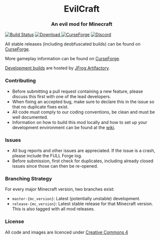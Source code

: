 <h1 align=center>EvilCraft</h1>
<h3 align=center>An evil mod for Minecraft</h3>

[![Build Status](https://travis-ci.org/CyclopsMC/EvilCraft.svg?branch=master-1.11)](https://travis-ci.org/rubensworks/EvilCraft)
[![Download](https://img.shields.io/maven-metadata/v/https/oss.jfrog.org/artifactory/simple/libs-release/org/cyclops/evilcraft/EvilCraft/maven-metadata.xml.svg) ](https://oss.jfrog.org/artifactory/simple/libs-release/org/cyclops/evilcraft/EvilCraft/)
[![CurseForge](http://cf.way2muchnoise.eu/full_74610_downloads.svg)](http://minecraft.curseforge.com/projects/74610)
[![Discord](https://img.shields.io/discord/386052815128100865.svg?colorB=7289DA&logo=data:image/png;base64,iVBORw0KGgoAAAANSUhEUgAAAHYAAABWAgMAAABnZYq0AAAACVBMVEUAAB38%2FPz%2F%2F%2F%2Bm8P%2F9AAAAAXRSTlMAQObYZgAAAAFiS0dEAIgFHUgAAAAJcEhZcwAACxMAAAsTAQCanBgAAAAHdElNRQfhBxwQJhxy2iqrAAABoElEQVRIx7WWzdGEIAyGgcMeKMESrMJ6rILZCiiBg4eYKr%2Fd1ZAfgXFm98sJfAyGNwno3G9sLucgYGpQ4OGVRxQTREMDZjF7ILSWjoiHo1n%2BE03Aw8p7CNY5IhkYd%2F%2F6MtO3f8BNhR1QWnarCH4tr6myl0cWgUVNcfMcXACP1hKrGMt8wcAyxide7Ymcgqale7hN6846uJCkQxw6GG7h2MH4Czz3cLqD1zHu0VOXMfZjHLoYvsdd0Q7ZvsOkafJ1P4QXxrWFd14wMc60h8JKCbyQvImzlFjyGoZTKzohwWR2UzSONHhYXBQOaKKsySsahwGGDnb%2FiYPJw22sCqzirSULYy1qtHhXGbtgrM0oagBV4XiTJok3GoLoDNH8ooTmBm7ZMsbpFzi2bgPGoXWXME6XT%2BRJ4GLddxJ4PpQy7tmfoU2HPN6cKg%2BledKHBKlF8oNSt5w5g5o8eXhu1IOlpl5kGerDxIVT%2BztzKepulD8utXqpChamkzzuo7xYGk%2FkpSYuviLXun5bzdRf0Krejzqyz7Z3p0I1v2d6HmA07dofmS48njAiuMgAAAAASUVORK5CYII%3D)](https://discord.gg/9yDxubB)

All stable releases (including deobfuscated builds) can be found on [CurseForge](http://minecraft.curseforge.com/mc-mods/74610-evilcraft/files).

More gameplay information can be found on [CurseForge](https://minecraft.curseforge.com/projects/evilcraft/).

[Development builds](https://oss.jfrog.org/artifactory/simple/libs-release/org/cyclops/evilcraft/EvilCraft/) are hosted by [JFrog Artifactory](https://www.jfrog.com/artifactory/).

### Contributing
* Before submitting a pull request containing a new feature, please discuss this first with one of the lead developers.
* When fixing an accepted bug, make sure to declare this in the issue so that no duplicate fixes exist.
* All code must comply to our coding conventions, be clean and must be well documented.
* Information on how to build this mod locally and how to set up your development environment can be found at the [wiki](https://github.com/CyclopsMC/EvilCraft/wiki/Development-Environment).

### Issues
* All bug reports and other issues are appreciated. If the issue is a crash, please include the FULL Forge log.
* Before submission, first check for duplicates, including already closed issues since those can then be re-opened.

### Branching Strategy

For every major Minecraft version, two branches exist:

* `master-{mc_version}`: Latest (potentially unstable) development.
* `release-{mc_version}`: Latest stable release for that Minecraft version. This is also tagged with all mod releases.

### License
All code and images are licenced under [Creative Commons 4](http://creativecommons.org/licenses/by/4.0/)
